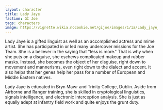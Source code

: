 ```yaml
---
layout: character
title: Lady Jaye
faction: GI Joe
tags: characters
image: https://vignette.wikia.nocookie.net/gijoe/images/1/1a/Lady_jaye_full.jpg/revision/latest?cb=20080910194427
---
```


Lady Jaye is a gifted linguist as well as an accomplished actress and mime artist. She has participated in or led many undercover missions for the Joe Team. She is a believer in the saying that "less is more." That is why when she puts on a disguise, she eschews complicated makeup and rubber masks. Instead, she becomes the object of her disguise, right down to movement and mannerisms, even right down to the dialect and accent. It also helps that her genes help her pass for a number of European and Middle Eastern natives.

Lady Jaye is educated in Bryn Mawr and Trinity College, Dublin. Aside from Airborne and Ranger training, she is skilled in cryptological linguistics, signals intelligence, and electronic interception analysis. She is just as equally adept at infantry field work and quite enjoys the grunt duty. 